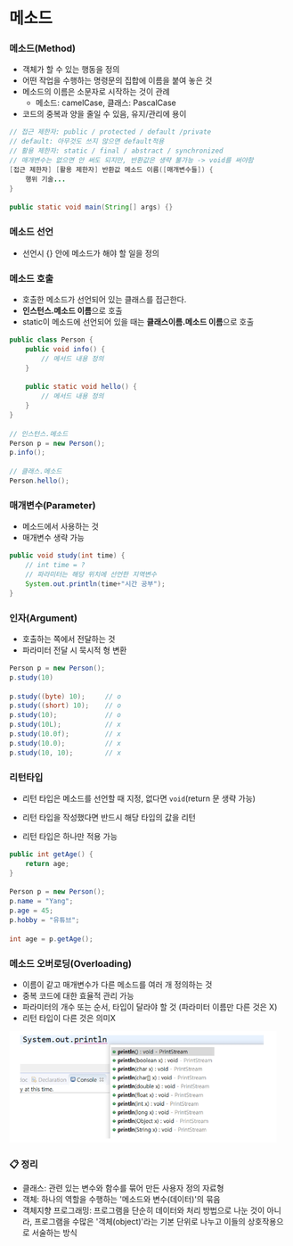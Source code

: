 # 메소드

### 메소드(Method)

- 객체가 할 수 있는 행동을 정의
- 어떤 작업을 수행하는 명령문의 집합에 이름을 붙여 놓은 것
- 메소드의 이름은 소문자로 시작하는 것이 관례
  - 메소드: camelCase, 클래스: PascalCase
- 코드의 중복과 양을 줄일 수 있음, 유지/관리에 용이

```java
// 접근 제한자: public / protected / default /private
// default: 아무것도 쓰지 않으면 default적용
// 활용 제한자: static / final / abstract / synchronized
// 매개변수는 없으면 안 써도 되지만, 반환값은 생략 불가능 -> void를 써야함
[접근 제한자] [활용 제한자] 반환값 메소드 이름([매개변수들]) {
    행위 기술...
}

public static void main(String[] args) {}
```



### 메소드 선언

- 선언시 {} 안에 메소드가 해야 할 일을 정의



### 메소드 호출

- 호출한 메소드가 선언되어 있는 클래스를 접근한다.
- **인스턴스.메소드 이름**으로 호출
- static이 메소드에 선언되어 있을 때는 **클래스이름.메소드 이름**으로 호출

```java
public class Person {
	public void info() {
		// 메서드 내용 정의
	}
    
    public static void hello() {
        // 메서드 내용 정의
    }
}

// 인스턴스.메소드
Person p = new Person();
p.info();

// 클래스.메소드
Person.hello();
```



### 매개변수(Parameter)

- 메소드에서 사용하는 것
- 매개변수 생략 가능

```java
public void study(int time) {
    // int time = ?
    // 파라미터는 해당 위치에 선언한 지역변수
    System.out.println(time+"시간 공부");
}
```



### 인자(Argument)

- 호출하는 쪽에서 전달하는 것
- 파라미터 전달 시 묵시적 형 변환

```java
Person p = new Person();
p.study(10)

p.study((byte) 10);		// o
p.study((short) 10);	// o
p.study(10);			// o
p.study(10L);			// x
p.study(10.0f);			// x
p.study(10.0);			// x
p.study(10, 10);		// x
```



### 리턴타입

- 리턴 타입은 메소드를 선언할 때 지정, 없다면 `void`(return 문 생략 가능)

- 리턴 타입을 작성했다면 반드시 해당 타입의 값을 리턴
- 리턴 타입은 하나만 적용 가능

```java
public int getAge() {
    return age;
}

Person p = new Person();
p.name = "Yang";
p.age = 45;
p.hobby = "유튜브";

int age = p.getAge();
```



### 메소드 오버로딩(Overloading)

- 이름이 같고 매개변수가 다른 메소드를 여러 개 정의하는 것
- 중복 코드에 대한 효율적 관리 가능
- 파라미터의 개수 또는 순서, 타입이 달라야 할 것 (파라미터 이름만 다른 것은 X)
- 리턴 타입이 다른 것은 의미X

![image-20221219134938692](assets/image-20221219134938692.png)

### 📋 정리

- 클래스: 관련 있는 변수와 함수를 묶어 만든 사용자 정의 자료형
- 객체: 하나의 역할을 수행하는 '메소드와 변수(데이터)'의 묶음
- 객체지향 프로그래밍: 프로그램을 단순히 데이터와 처리 방법으로 나눈 것이 아니라, 프로그램을 수많은 '객체(object)'라는 기본 단위로 나누고 이들의 상호작용으로 서술하는 방식
